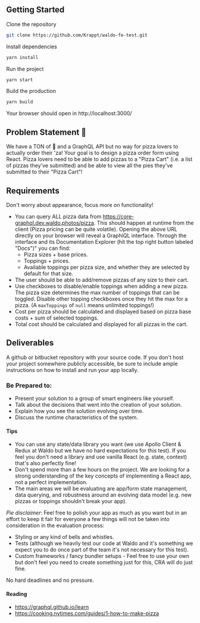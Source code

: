 ## Getting Started

Clone the repository

```bash
git clone https://github.com/Krappt/waldo-fe-test.git
```

Install dependencies

```bash
yarn install
```

Run the project

```bash
yarn start
```

Build the production

```bash
yarn build
```

Your browser should open in http://localhost:3000/

## Problem Statement :pizza:
We have a TON of :pizza: and a GraphQL API but no way for pizza lovers to actually order their 'za! Your goal is to design a pizza order form using React. Pizza lovers need to be able to add pizzas to a "Pizza Cart" (i.e. a list of pizzas they've submitted) and be able to view all the pies they've submitted to their "Pizza Cart"!

## Requirements
Don't worry about appearance, focus more on functionality!
- You can query ALL pizza data from https://core-graphql.dev.waldo.photos/pizza. This should happen at runtime from the client (Pizza pricing can be quite volatile). Opening the above URL directly on your browser will reveal a GraphiQL interface. Through the interface and its Documentation Explorer (hit the top right button labeled "Docs")" you can find:
    - Pizza sizes + base prices.
    - Toppings + prices.
    - Available toppings per pizza size, and whether they are selected by default for that size.
- The user should be able to add/remove pizzas of any size to their cart.
- Use checkboxes to disable/enable toppings when adding a new pizza. The pizza size determines the max number of toppings that can be toggled. Disable other topping checkboxes once they hit the max for a pizza. (A `maxToppings` of `null` means unlimited toppings!)
- Cost per pizza should be calculated and displayed based on pizza base costs + sum of selected toppings.
- Total cost should be calculated and displayed for all pizzas in the cart.

## Deliverables
A github or bitbucket repository with your source code. If you don't host your project somewhere publicly accessible, be sure to include ample instructions on how to install and run your app locally.

### Be Prepared to:
- Present your solution to a group of smart engineers like yourself.
- Talk about the decisions that went into the creation of your solution.
- Explain how you see the solution evolving over time.
- Discuss the runtime characteristics of the system.

#### Tips
- You can use any state/data library you want (we use Apollo Client & Redux at Waldo but we have no hard expectations for this test). If you feel you don't need a library and use vanilla React (e.g. state, context) that's also perfectly fine!
- Don't spend more than a few hours on the project. We are looking for a strong understanding of the key concepts of implementing a React app, not a perfect implementation.
- The main areas we will be evaluating are app/form state management, data querying, and robustness around an evolving data model (e.g. new pizzas or toppings shouldn't break your app).

*Pie disclaimer*: Feel free to polish your app as much as you want but in an effort to keep it fair for everyone a few things will not be taken into consideration in the evaluation process:
- Styling or any kind of bells and whistles.
- Tests (although we heavily test our code at Waldo and it's something we expect you to do once part of the team it's not necessary for this test).
- Custom frameworks / fancy bundler setups - Feel free to use your own but don't feel you need to create something just for this, CRA will do just fine.

No hard deadlines and no pressure.

#### Reading
- https://graphql.github.io/learn
- https://cooking.nytimes.com/guides/1-how-to-make-pizza